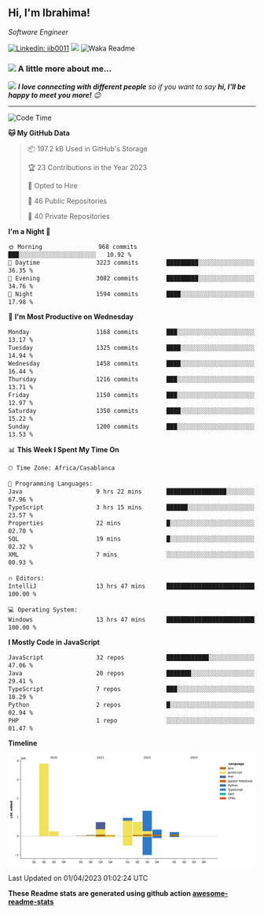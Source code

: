 <h2>Hi, I'm Ibrahima! </h2>
<p><em>Software Engineer 
</em></p>


[![Linkedin: iib0011](https://img.shields.io/badge/-iib0011-blue?style=flat-square&logo=Linkedin&logoColor=white&link=https://www.linkedin.com/in/iib0011/)](https://www.linkedin.com/in/iib0011/)
![](https://visitor-badge.glitch.me/badge?page_id=iib0011)
![Waka Readme](https://github.com/iib0011/iib0011/workflows/Waka%20Readme/badge.svg)


### <img src="https://media.giphy.com/media/VgCDAzcKvsR6OM0uWg/giphy.gif" width="50"> A little more about me...  


<img src="https://media.giphy.com/media/LnQjpWaON8nhr21vNW/giphy.gif" width="60"> <em><b>I love connecting with different people</b> so if you want to say <b>hi, I'll be happy to meet you more!</b> 😊</em>

---
<!--START_SECTION:waka-->
![Code Time](http://img.shields.io/badge/Code%20Time-1%2C994%20hrs%2028%20mins-blue)

**🐱 My GitHub Data** 

> 📦 197.2 kB Used in GitHub's Storage 
 > 
> 🏆 23 Contributions in the Year 2023
 > 
> 💼 Opted to Hire
 > 
> 📜 46 Public Repositories 
 > 
> 🔑 40 Private Repositories 
 > 
**I'm a Night 🦉** 

```text
🌞 Morning                968 commits         ███░░░░░░░░░░░░░░░░░░░░░░   10.92 % 
🌆 Daytime                3223 commits        █████████░░░░░░░░░░░░░░░░   36.35 % 
🌃 Evening                3082 commits        █████████░░░░░░░░░░░░░░░░   34.76 % 
🌙 Night                  1594 commits        ████░░░░░░░░░░░░░░░░░░░░░   17.98 % 
```
📅 **I'm Most Productive on Wednesday** 

```text
Monday                   1168 commits        ███░░░░░░░░░░░░░░░░░░░░░░   13.17 % 
Tuesday                  1325 commits        ████░░░░░░░░░░░░░░░░░░░░░   14.94 % 
Wednesday                1458 commits        ████░░░░░░░░░░░░░░░░░░░░░   16.44 % 
Thursday                 1216 commits        ███░░░░░░░░░░░░░░░░░░░░░░   13.71 % 
Friday                   1150 commits        ███░░░░░░░░░░░░░░░░░░░░░░   12.97 % 
Saturday                 1350 commits        ████░░░░░░░░░░░░░░░░░░░░░   15.22 % 
Sunday                   1200 commits        ███░░░░░░░░░░░░░░░░░░░░░░   13.53 % 
```


📊 **This Week I Spent My Time On** 

```text
🕑︎ Time Zone: Africa/Casablanca

💬 Programming Languages: 
Java                     9 hrs 22 mins       █████████████████░░░░░░░░   67.96 % 
TypeScript               3 hrs 15 mins       ██████░░░░░░░░░░░░░░░░░░░   23.57 % 
Properties               22 mins             █░░░░░░░░░░░░░░░░░░░░░░░░   02.70 % 
SQL                      19 mins             █░░░░░░░░░░░░░░░░░░░░░░░░   02.32 % 
XML                      7 mins              ░░░░░░░░░░░░░░░░░░░░░░░░░   00.93 % 

🔥 Editors: 
IntelliJ                 13 hrs 47 mins      █████████████████████████   100.00 % 

💻 Operating System: 
Windows                  13 hrs 47 mins      █████████████████████████   100.00 % 
```

**I Mostly Code in JavaScript** 

```text
JavaScript               32 repos            ████████████░░░░░░░░░░░░░   47.06 % 
Java                     20 repos            ███████░░░░░░░░░░░░░░░░░░   29.41 % 
TypeScript               7 repos             ███░░░░░░░░░░░░░░░░░░░░░░   10.29 % 
Python                   2 repos             █░░░░░░░░░░░░░░░░░░░░░░░░   02.94 % 
PHP                      1 repo              ░░░░░░░░░░░░░░░░░░░░░░░░░   01.47 % 
```



**Timeline**

![Lines of Code chart](https://raw.githubusercontent.com/iib0011/iib0011/master/assets/bar_graph.png)


 Last Updated on 01/04/2023 01:02:24 UTC
<!--END_SECTION:waka-->

**These Readme stats are generated using github action [awesome-readme-stats](https://github.com/iib0011/waka-readme-stats)**
